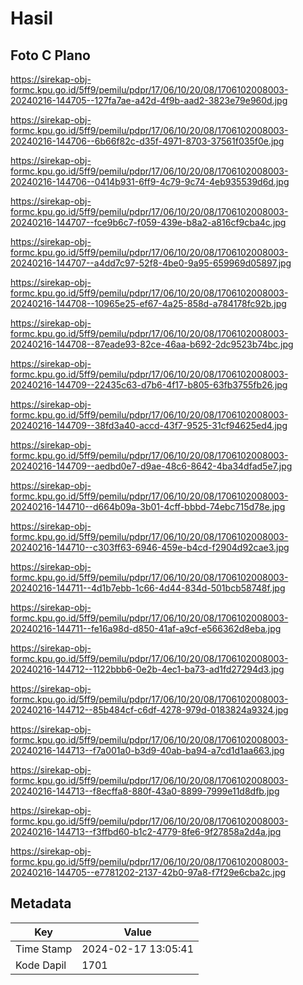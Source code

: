 # Hasil

## Foto C Plano

https://sirekap-obj-formc.kpu.go.id/5ff9/pemilu/pdpr/17/06/10/20/08/1706102008003-20240216-144705--127fa7ae-a42d-4f9b-aad2-3823e79e960d.jpg

https://sirekap-obj-formc.kpu.go.id/5ff9/pemilu/pdpr/17/06/10/20/08/1706102008003-20240216-144706--6b66f82c-d35f-4971-8703-37561f035f0e.jpg

https://sirekap-obj-formc.kpu.go.id/5ff9/pemilu/pdpr/17/06/10/20/08/1706102008003-20240216-144706--0414b931-6ff9-4c79-9c74-4eb935539d6d.jpg

https://sirekap-obj-formc.kpu.go.id/5ff9/pemilu/pdpr/17/06/10/20/08/1706102008003-20240216-144707--fce9b6c7-f059-439e-b8a2-a816cf9cba4c.jpg

https://sirekap-obj-formc.kpu.go.id/5ff9/pemilu/pdpr/17/06/10/20/08/1706102008003-20240216-144707--a4dd7c97-52f8-4be0-9a95-659969d05897.jpg

https://sirekap-obj-formc.kpu.go.id/5ff9/pemilu/pdpr/17/06/10/20/08/1706102008003-20240216-144708--10965e25-ef67-4a25-858d-a784178fc92b.jpg

https://sirekap-obj-formc.kpu.go.id/5ff9/pemilu/pdpr/17/06/10/20/08/1706102008003-20240216-144708--87eade93-82ce-46aa-b692-2dc9523b74bc.jpg

https://sirekap-obj-formc.kpu.go.id/5ff9/pemilu/pdpr/17/06/10/20/08/1706102008003-20240216-144709--22435c63-d7b6-4f17-b805-63fb3755fb26.jpg

https://sirekap-obj-formc.kpu.go.id/5ff9/pemilu/pdpr/17/06/10/20/08/1706102008003-20240216-144709--38fd3a40-accd-43f7-9525-31cf94625ed4.jpg

https://sirekap-obj-formc.kpu.go.id/5ff9/pemilu/pdpr/17/06/10/20/08/1706102008003-20240216-144709--aedbd0e7-d9ae-48c6-8642-4ba34dfad5e7.jpg

https://sirekap-obj-formc.kpu.go.id/5ff9/pemilu/pdpr/17/06/10/20/08/1706102008003-20240216-144710--d664b09a-3b01-4cff-bbbd-74ebc715d78e.jpg

https://sirekap-obj-formc.kpu.go.id/5ff9/pemilu/pdpr/17/06/10/20/08/1706102008003-20240216-144710--c303ff63-6946-459e-b4cd-f2904d92cae3.jpg

https://sirekap-obj-formc.kpu.go.id/5ff9/pemilu/pdpr/17/06/10/20/08/1706102008003-20240216-144711--4d1b7ebb-1c66-4d44-834d-501bcb58748f.jpg

https://sirekap-obj-formc.kpu.go.id/5ff9/pemilu/pdpr/17/06/10/20/08/1706102008003-20240216-144711--fe16a98d-d850-41af-a9cf-e566362d8eba.jpg

https://sirekap-obj-formc.kpu.go.id/5ff9/pemilu/pdpr/17/06/10/20/08/1706102008003-20240216-144712--1122bbb6-0e2b-4ec1-ba73-ad1fd27294d3.jpg

https://sirekap-obj-formc.kpu.go.id/5ff9/pemilu/pdpr/17/06/10/20/08/1706102008003-20240216-144712--85b484cf-c6df-4278-979d-0183824a9324.jpg

https://sirekap-obj-formc.kpu.go.id/5ff9/pemilu/pdpr/17/06/10/20/08/1706102008003-20240216-144713--f7a001a0-b3d9-40ab-ba94-a7cd1d1aa663.jpg

https://sirekap-obj-formc.kpu.go.id/5ff9/pemilu/pdpr/17/06/10/20/08/1706102008003-20240216-144713--f8ecffa8-880f-43a0-8899-7999e11d8dfb.jpg

https://sirekap-obj-formc.kpu.go.id/5ff9/pemilu/pdpr/17/06/10/20/08/1706102008003-20240216-144713--f3ffbd60-b1c2-4779-8fe6-9f27858a2d4a.jpg

https://sirekap-obj-formc.kpu.go.id/5ff9/pemilu/pdpr/17/06/10/20/08/1706102008003-20240216-144705--e7781202-2137-42b0-97a8-f7f29e6cba2c.jpg


## Metadata

| Key        | Value               |
| ---------- | ------------------- |
| Time Stamp | 2024-02-17 13:05:41 |
| Kode Dapil | 1701                |



